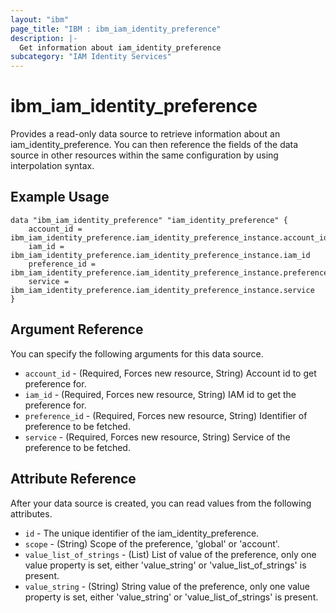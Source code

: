 ```yaml
---
layout: "ibm"
page_title: "IBM : ibm_iam_identity_preference"
description: |-
  Get information about iam_identity_preference
subcategory: "IAM Identity Services"
---
```


# ibm_iam_identity_preference

Provides a read-only data source to retrieve information about an iam_identity_preference. You can then reference the fields of the data source in other resources within the same configuration by using interpolation syntax.

## Example Usage

```hcl
data "ibm_iam_identity_preference" "iam_identity_preference" {
	account_id = ibm_iam_identity_preference.iam_identity_preference_instance.account_id
	iam_id = ibm_iam_identity_preference.iam_identity_preference_instance.iam_id
	preference_id = ibm_iam_identity_preference.iam_identity_preference_instance.preference_id
	service = ibm_iam_identity_preference.iam_identity_preference_instance.service
}
```

## Argument Reference

You can specify the following arguments for this data source.

* `account_id` - (Required, Forces new resource, String) Account id to get preference for.
* `iam_id` - (Required, Forces new resource, String) IAM id to get the preference for.
* `preference_id` - (Required, Forces new resource, String) Identifier of preference to be fetched.
* `service` - (Required, Forces new resource, String) Service of the preference to be fetched.

## Attribute Reference

After your data source is created, you can read values from the following attributes.

* `id` - The unique identifier of the iam_identity_preference.
* `scope` - (String) Scope of the preference, 'global' or 'account'.
* `value_list_of_strings` - (List) List of value of the preference, only one value property is set, either 'value_string' or 'value_list_of_strings' is present.
* `value_string` - (String) String value of the preference, only one value property is set, either 'value_string' or 'value_list_of_strings' is present.

